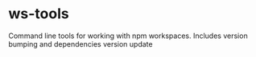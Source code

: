 # ws-tools
Command line tools for working with npm workspaces. Includes version bumping and dependencies version update
